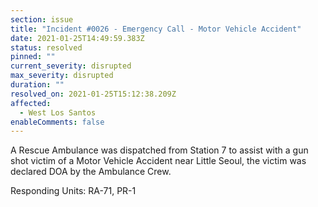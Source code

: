 ```yaml
---
section: issue
title: "Incident #0026 - Emergency Call - Motor Vehicle Accident"
date: 2021-01-25T14:49:59.383Z
status: resolved
pinned: ""
current_severity: disrupted
max_severity: disrupted
duration: ""
resolved_on: 2021-01-25T15:12:38.209Z
affected:
  - West Los Santos
enableComments: false
---
```

A Rescue Ambulance was dispatched from Station 7 to assist with a gun shot victim of a Motor Vehicle Accident near Little Seoul, the victim was declared DOA by the Ambulance Crew.

Responding Units: RA-71, PR-1